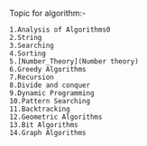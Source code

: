 Topic for algorithm:-

    1.Analysis of Algorithms0
    2.String
    3.Searching 
    4.Sorting
    5.[Number_Theory](Number theory)
    6.Greedy Algorithms
    7.Recursion
    8.Divide and conquer
    9.Dynamic Programming
    10.Pattern Searching
    11.Backtracking
    12.Geometric Algorithms
    13.Bit Algorithms
    14.Graph Algorithms
